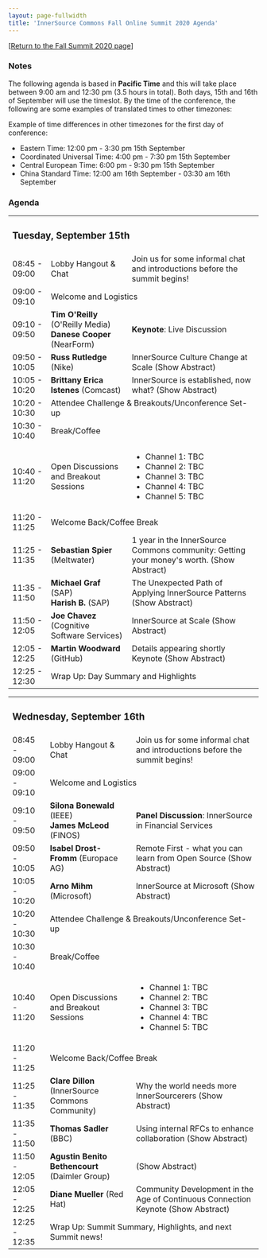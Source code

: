 ```yaml
---
layout: page-fullwidth
title: 'InnerSource Commons Fall Online Summit 2020 Agenda'
---
```

[[Return to the Fall Summit 2020 page](/events/isc-fall-2020/)]


### Notes

The following agenda is based in **Pacific Time** and this will take place between 9:00 am and 12:30 pm (3.5 hours in total). Both days, 15th and 16th of September will use the timeslot. By the time of the conference, the following are some examples of translated times to other timezones:

Example of time differences in other timezones for the first day of conference:
* Eastern Time: 12:00 pm - 3:30 pm 15th September
* Coordinated Universal Time: 4:00 pm - 7:30 pm 15th September
* Central European Time: 6:00 pm - 9:30 pm 15th September
* China Standard Time: 12:00 am 16th September - 03:30 am 16th September


### Agenda


<table class="schedule">

  <tr>
        <td colspan="3">
        <h3>Tuesday, September 15th</h3>
        </td>
  </tr>

  <tr>
        <td class="time">08:45 - 09:00</td>
	<td class="author">Lobby Hangout & Chat</td>
        <td class="title">Join us for some informal chat and introductions before the summit begins!
        </td>
  </tr>


  <tr>
        <td class="time">09:00 - 09:10</td>
        <td colspan="2">Welcome and Logistics</td>
  </tr>



  <tr>
        <td class="time">09:10 - 09:50</td>
	  <td class="author">
		<b>Tim O'Reilly</b> (O'Reilly Media) <br>
		<b>Danese Cooper</b> (NearForm)
       <td class="title"> <b>Keynote</b>: Live Discussion </td>
       </td>
  </tr>


  <tr>
        <td class="time"> 09:50 - 10:05</td>
	<td class="author"> <b>Russ Rutledge</b> (Nike)
	</td>
        <td class="title"> InnerSource Culture Change at Scale
            <span onClick="toggleAbstract('rutledge')" class="abstract-toggle">(<a id="rutledge-link">Show Abstract</a>)</span>
        <div style="display:none" class="abstract" id="rutledge">
InnerSource is more than telling someone the mechanics of code and community management. It is a culture change that needs to be nurtured and supported. Like all culture change, it can be encouraged from the top-down but grows out of energy from the bottom up. How can we foster real InnerSource culture change at an enterprise-wide scale Come and see how we work at Nike to create an culture ripe for InnerSource and leverage data to scale that culture company-wide.
        </div>
        </td>
  </tr>



  <tr>
        <td class="time"> 10:05 - 10:20</td>
	<td class="author"> <b>Brittany Erica Istenes</b> (Comcast)
        </td>
        <td class="title"> InnerSource is established, now what?
            <span onClick="toggleAbstract('istenes')" class="abstract-toggle">(<a id="istenes-link">Show Abstract</a>)</span>
        <div style="display:none" class="abstract" id="istenes">
The goal of my talk is to walk through how at the last summit we talked about cultural shift and reasons why we wanted to do InnerSource as a company to now going through the steps we have taken to get there.
        </div>
        </td>
  </tr>


  <tr>
        <td class="time">10:20 - 10:30</td>
        <td colspan="2">Attendee Challenge & Breakouts/Unconference Set-up</td>
  </tr>

  <tr>
        <td class="time">10:30 - 10:40</td>
        <td colspan="2">Break/Coffee</td>
  </tr>


  <tr>
        <td class="time">10:40 - 11:20</td>
        <td>Open Discussions and Breakout Sessions</td>
        <td><ul>
              <li>Channel 1: TBC</li>
              <li>Channel 2: TBC</li>
              <li>Channel 3: TBC</li>
              <li>Channel 4: TBC</li>
              <li>Channel 5: TBC</li>
            </ul>
        </td>
  </tr>

  <tr>
        <td class="time">11:20 - 11:25</td>
        <td colspan="2">Welcome Back/Coffee Break</td>
  </tr>


  <tr>
        <td class="time"> 11:25 - 11:35</td>
	<td class="author"> <b>Sebastian Spier</b> (Meltwater)
        </td>
        <td class="title"> 1 year in the InnerSource Commons community: Getting your money's worth.
            <span onClick="toggleAbstract('spier')" class="abstract-toggle">(<a id="spier-link">Show Abstract</a>)</span>
        <div style="display:none" class="abstract" id="spier">
Let me make the argument for you: Convince yourself (and your manager) of the benefits of participating in the InnerSource Commons community.
        </div>
        </td>
  </tr>


  <tr>
        <td class="time">11:35 - 11:50</td>
        <td class="author">
		<b>Michael Graf</b> (SAP) <br>
		<b>Harish B.</b> (SAP)
        </td>
        <td class="title"> The Unexpected Path of Applying InnerSource Patterns
            <span onClick="toggleAbstract('graf')" class="abstract-toggle">(<a id="graf-link">Show Abstract</a>)</span>
            <div style="display:none" class="abstract" id="graf">
We recently applied the Project Portal pattern at SAP to ease discovery of InnerSource projects for our internal community. In this session, we will share our experiences on applying InnerSourceCommons patterns and the unexpected synergies along the way. And we will show the new portal, of course!
<br>
When we started applying the pattern we spotted some new challenges:
(a) How can we efficiently crawl InnerSource projects from various sources and merge them into one source? Projects may be located in GitHub Enterprise, Git/Gerrit, or ABAP systems,
(b) In which order shall we present the results? Is there a way to show the most active and promising projects to the community first? How can we automatically measure and track the activity of an InnerSource project?,
(c)  Which metadata should be provided by project owners to list skills and needs for potential contributors? How can they be presented in the Project Portal?
<br>
We solved them the InnerSource way:
With creative collaboration across organizational borders and by sharing our experiences with the InnerSourceCommons community. We ended up with two new InnerSource projects and a backlog of new ideas. As a side-project we even drafted a new pattern to rank InnerSource projects - the InnerSource Activity Score
            </div>
        </td>
  </tr>


  <tr>
        <td class="time"> 11:50 - 12:05</td>
        <td class="author"> <b>Joe Chavez</b> (Cognitive Software Services) </td>
        <td class="title"> InnerSource at Scale
            <span onClick="toggleAbstract('chavez')" class="abstract-toggle">(<a id="chavez-link">Show Abstract</a>)</span>
        <div style="display:none" class="abstract" id="chavez">
What good is source code sitting a repo? No much, might as well be ideas on the back of a napkin. In this session I present the 18 month journey of design implementing and operating a development pipeline within classic government organization stuck on legacy technologies, business process spaghetti and data stuffed into silos. The solution is a mix of open source software, open software development and of course a DevOps pipeline to move code from repos to production at lightening speed.
        </div>
        </td>
  </tr>

  <tr>
        <td class="time">12:05 - 12:25</td>
	<td class="author"> <b>Martin Woodward</b> (GitHub)
        </td>
        <td class="title"> Details appearing shortly
            <span class="keynoteTag"> Keynote </span>
            <span onClick="toggleAbstract('keynote-woodward')" class="abstract-toggle">(<a id="keynote-woodward-link">Show Abstract</a>)</span>
        <div style="display:none" class="abstract" id="keynote-woodward">
Details appearing shortly
        </div>
        </td>
  </tr>


  <tr>
        <td class="time">12:25 - 12:30</td>
        <td colspan="2">Wrap Up: Day Summary and Highlights</td>
  </tr>

</table>


<table class="schedule">

  <tr>
        <td colspan="3">
        <h3>Wednesday, September 16th</h3>
        </td>
  </tr>


  <tr>
        <td class="time">08:45 - 09:00</td>
        <td class="author">Lobby Hangout & Chat</td>
        <td class="title">Join us for some informal chat and introductions before the summit begins!
        </td>
  </tr>


  <tr>
        <td class="time">09:00 - 09:10</td>
        <td colspan="2">Welcome and Logistics</td>
  </tr>

 <tr>
        <td class="time">09:10 - 09:50</td>
	  <td class="author">
		<b>Silona Bonewald</b> (IEEE) <br>
		<b>James McLeod</b> (FINOS)
       <td class="title"> <b>Panel Discussion</b>: InnerSource in Financial Services</td>
       </td>
  </tr>


   <tr>
        <td class="time">09:50 - 10:05</td>
        <td class="author">
		<b>Isabel Drost-Fromm</b> (Europace AG)</td>
        <td class="title"> Remote First - what you can learn from Open Source
            <span onClick="toggleAbstract('drost')" class="abstract-toggle">(<a id="drost-link">Show Abstract</a>)</span>
            <div style="display:none" class="abstract" id="drost">
In 2020 a lot of companies moved to a remote first setting in a hurry - and with varying success. In this talk we will look deeper into what types of communication happen in-office, how to transform those in a remote-first environment. We will see just how much can be transformed. A lot of the emerging patterns have been applied successfully within Open Source projects for decades. We will see how with a combination InnerSource patterns and Open Organization principles these practices can help organizations move to more transparency, faster innovation - all the while providing a lot of opportunities for junior developers to learn from their peers by watching over their shoulders.
            </div>
        </td>
  </tr>


  <tr>
        <td class="time"> 10:05 - 10:20</td>
	<td class="author"> <b>Arno Mihm</b> (Microsoft) </td>
        <td class="title"> InnerSource at Microsoft
            <span onClick="toggleAbstract('mihm')" class="abstract-toggle">(<a id="mihm-link">Show Abstract</a>)</span>
        <div style="display:none" class="abstract" id="mihm">
Details appearing shortly
        </div>
        </td>
  </tr>


  <tr>
        <td class="time">10:20 - 10:30</td>
        <td colspan="2">Attendee Challenge & Breakouts/Unconference Set-up</td>
  </tr>

  <tr>
        <td class="time">10:30 - 10:40</td>
        <td colspan="2">Break/Coffee</td>
  </tr>


  <tr>
        <td class="time">10:40 - 11:20</td>
        <td>Open Discussions and Breakout Sessions</td>
        <td><ul>
              <li>Channel 1: TBC</li>
              <li>Channel 2: TBC</li>
              <li>Channel 3: TBC</li>
              <li>Channel 4: TBC</li>
              <li>Channel 5: TBC</li>
            </ul>
        </td>
  </tr>

  <tr>
        <td class="time">11:20 - 11:25</td>
        <td colspan="2">Welcome Back/Coffee Break</td>
  </tr>


  <tr>
        <td class="time"> 11:25 - 11:35</td>
	<td class="author"> <b>Clare Dillon</b> (InnerSource Commons Community) </td>
        <td class="title"> Why the world needs more InnerSourcerers
            <span onClick="toggleAbstract('dillon')" class="abstract-toggle">(<a id="dillon-link">Show Abstract</a>)</span>
        <div style="display:none" class="abstract" id="dillon">
Many InnerSource practitioners have spoken about how InnerSource can be a great pathway to open source development. However, there are many different reasons why organizations begin their InnerSource journey.  The benefits can be wide-reaching and varied. This session looks at some of the most common reasons individuals and groups start InnerSourcing, and how to start building a case for more InnerSourcerers at your company.
        </div>
        </td>
  </tr>


   <tr>
        <td class="time">11:35 - 11:50</td>
        <td class="author">
		<b>Thomas Sadler</b> (BBC)</td>
        <td class="title"> Using internal RFCs to enhance collaboration
            <span onClick="toggleAbstract('sadler')" class="abstract-toggle">(<a id="sadler-link">Show Abstract</a>)</span>
            <div style="display:none" class="abstract" id="sadler">

InnerSource leverages Open Source practices internally to enable collaboration, and Requests for Comments (RFCs) are no exception. This talk explores how BBC iPlayer & Sounds adopted RFCs to scale up collaborative decision making, and empower teams and individuals to make an impact outside their organisational silos.

            </div>
        </td>
  </tr>


   <tr>
        <td class="time">11:50 - 12:05</td>
        <td class="author">
		<b>Agustin Benito Bethencourt</b> (Daimler Group)</td>
        <td class="title">
            <span onClick="toggleAbstract('bethencourt')" class="abstract-toggle">(<a id="bethencourt-link">Show Abstract</a>)</span>
            <div style="display:none" class="abstract" id="bethencourt">

Many companies approach Inner Source from the collaboration point of view only. But that internal collaboration makes more sense if it also leads to higher levels of efficiency when developing and delivering software. So in addition to define metrics  that evaluate that collaboration, metrics focused on software delivery should be applied too.

The goal of the talk is to introduce the audience in such software delivery process performance metrics as well as how to implement them. Agustín will also relate them with some of the metrics designed to evaluate collaboration in an Inner Source context.
            </div>
        </td>
  </tr>


   <tr>
        <td class="time">12:05 - 12:25</td>
	<td class="author"><b>Diane Mueller</b> (Red Hat)</td>
        <td class="title"> Community Development in the Age of Continuous Connection
        <span class="keynoteTag">Keynote</span>
            <span onClick="toggleAbstract('keynote-mueller')" class="abstract-toggle">(<a id="keynote-mueller-link">Show Abstract</a>)</span>
            <div style="display:none" class="abstract" id="keynote-mueller">

A seismic shift has occurred across open source ecosystems that has given rise to more "connected strategies" of community development efforts and improved models for cross-ecosystem engagement. To paraphrase Leonard Cohen, “There is a crack in everything. That's how the light gets in.”  The new virtual reality we live in has created opportunities for more open innovative community collaboration, introduced new ways of connecting end users, enterprises, and open source initiatives. The new world that we've awoken to is now one of continous connection.  In this keynote, Diane Mueller will discuss how to leverage these new connected strategies, emerging trends towards 'virtuous' cycle of collaboration between end users, vendors, enterprises and open source initiatives that has emerged as a result, and how to bring this new model and strategies,  values and ways of connecting and collaborating both internally (InnerSource), externally (Open Source) to your organizations' development efforts.
            </div>
        </td>
    </tr>

  <tr>
        <td class="time">12:25 - 12:35</td>
        <td colspan="2">Wrap Up: Summit Summary, Highlights, and next Summit news!</td>
  </tr>

</table>
